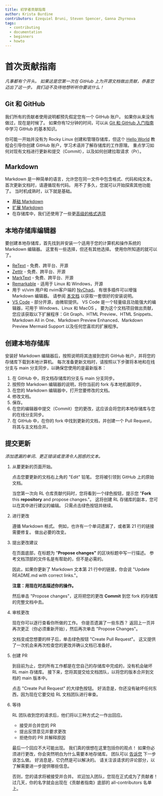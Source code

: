 ```yaml
---
title: 初学者贡献指南
author: Krista Burdine
contributors: Ezequiel Bruni, Steven Spencer, Ganna Zhyrnova
tags:
  - contributing
  - documentation
  - beginners
  - howto
---
```


# 首次贡献指南

_凡事都有个开头。 如果这是您第一次在 GitHub 上为开源文档做出贡献，恭喜您迈出了这一步。 我们迫不及待地想听听你要说什么！_

## Git 和 GitHub

我们所有的贡献者使用说明都预先假定您有一个 GitHub 账户。 如果你从来没有做过，现在是时候了。 如果你有12分钟的时间，可以从 [ Git 和 GitHub 入门指南](https://www.udacity.com/blog/2015/06/a-beginners-git-github-tutorial.html) 中学习 GitHub 的基本知识。

你可能一开始并没有为 Rocky Linux 创建和管理存储库，但这个 [Hello World](https://docs.github.com/en/get-started/quickstart/hello-world) 教程会引导你创建 GitHub 账户，学习术语并了解存储库的工作原理。 重点学习如何对现有文档进行更新和提交（Commit），以及如何创建拉取请求（Pr）。

## Markdown

Markdown 是一种简单的语言，允许您在同一文件中包含格式、代码和纯文本。 首次更新文档时，请遵循现有代码。 用不了多久，您就可以开始探索其他功能了。 当时机成熟时，以下就是基础。

* [基础 Markdown](https://www.markdownguide.org/basic-syntax#code)
* [扩展 Markdown](https://www.markdownguide.org/extended-syntax/#fenced-code-blocks)
* 在存储库中，我们还使用了一些更[高级的格式选项](https://docs.rockylinux.org/guides/contribute/rockydocs_formatting/)

## 本地存储库编辑器

要创建本地存储库，首先找到并安装一个适用于您的计算机和操作系统的 Markdown 编辑器。 这里有一些选择，但还有其他选择。 使用你所知道的就可以了。

* [ReText](https://github.com/retext-project/retext) - 免费、跨平台、开源
* [Zettlr](https://www.zettlr.com/) - 免费、跨平台、开源
* [MarkText](https://github.com/marktext/marktext) - 免费、跨平台、开源
* [Remarkable](https://remarkableapp.github.io/) - 适用于 Linux 和 Windows，开源
* 用于 vi/vim 用户和 nvim客户端的 [NvChad](https://nvchad.com/)。 有很多插件可以增强 Markdown 编辑器。 请参阅 [本文档](https://docs.rockylinux.org/books/nvchad/) 以获取一套很好的安装说明。
* [VS Code](https://code.visualstudio.com/) - 部分开源，由微软提供。 VS Code 是一个轻量级且功能强大的编辑器，可用于 Windows、Linux 和 MacOS 。 要为这个文档项目做出贡献，您应该获取以下扩展程序：Git Graph、HTML Preview、HTML Snippets、Markdown All in One、Markdown Preview Enhanced、Markdown Preview Mermaid Support 以及任何您喜欢的扩展程序。

## 创建本地存储库

安装好 Markdown 编辑器后，按照说明将其连接到您的 GitHub 帐户，并将您的存储库下载到本地计算机。 每次准备更新文档时，请按照以下步骤将本地和在线分支与 main 分支同步，以确保您使用的是最新版本：

1. 在 GitHub 中，将文档存储库的分支与 main 分支同步。
2. 按照你 Markdown 编辑器的说明，将你当前的 fork 与本地机器同步。
3. 在您的 Markdown 编辑器中，打开您要修改的文档。
4. 修改文档。
5. 保存。
6. 在您的编辑器中提交（Commit）您的更改，这应该会将您的本地存储库与您的在线分支同步。
7. 在 GitHub 中，在你的 fork 中找到更新的文档，并创建一个 Pull Request，将其与主文档合并。

## 提交更新

_添加遗漏的单词、更正错误或澄清令人困惑的文本。_

1. 从要更新的页面开始。

    点击您要更新的文档右上角的 "Edit" 铅笔。 您将被引领到 GitHub 上的原始文档。

    当您第一次向 RL 仓库贡献代码时，您将看到一个绿色按钮，提示您 "**Fork** this **repository** and propose changes."。 这将创建 RL 存储库的副本，您可以在其中进行建议的编辑。 只需点击绿色按钮并继续。

2. 进行更改

    遵循 Markdown 格式。 例如，也许有一个单词遗漏了，或者第 21 行的链接需要修复。 做出必要的改变。

3. 提出更改建议

    在页面底部，在标题为 "**Propose changes"** 的区块标题中写一行描述。 参考文档顶部的文件名是有帮助的，但不是必需的。

    因此，如果你更新了 Markdown 文本第 21 行中的链接，你会说 "Update README.md with correct links."。

    **注意：用现在时态描述你的操作。**

    然后单击 "Propose changes"，这将把您的更改 **Commit** 到您 fork 的存储库的完整文档中去。

4. 审核更改

    现在你可以逐行查看你所做的工作。 你是否遗漏了一些东西？ 返回上一页并再次更正（你必须重新开始），然后再次单击 "Propose Changes"。

    文档变成您想要的样子后，单击绿色按钮 "Create Pull Request"。 这又提供了一次机会来再次检查您的更改并确认文档已准备好。

5. 创建 PR

    到目前为止，您的所有工作都是在您自己的存储库中完成的，没有机会破坏 RL main 存储库。 接下来，您将其提交给文档团队，以将您的版本合并到文档的 main 版本中。

    点击 "Create Pull Request" 的大绿色按钮。 好消息是，你还没有破坏任何东西，因为现在它要交给 RL 文档团队进行审查。

6. 等待

    RL 团队收到您的请求后，他们将以三种方式之一作出回应。

    * 接受并合并您的 PR
    * 提出反馈意见并要求更改
    * 拒绝你的 PR 并解释原因

    最后一个回应不大可能出现。 我们真的很想在这里包括你的观点！ 如果你必须进行更改，你会突然明白为什么需要本地存储库。 团队可以 [告诉您](https://chat.rockylinux.org/rocky-linux/channels/documentation) 下一步该怎么做。 好消息是，它仍然是可以解决的。 请关注该请求的评论部分，以了解需要进一步提供哪些信息。

    否则，您的请求将被接受并合并。 欢迎加入团队，您现在正式成为了贡献者！ 过几天，你的名字就会出现在《贡献者指南》底部的 all-contributors 名单上。
